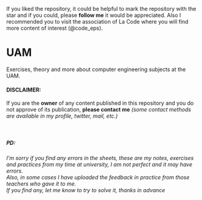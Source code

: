 If you liked the repository, it could be helpful to mark the repository with the star and if you could, please **follow me** it would be appreciated.
Also I recommended you to visit the association of La Code where you will find more content of interest (@code_eps).
# UAM
Exercises, theory and more about computer engineering subjects at the UAM.
<br>
#### DISCLAIMER:
If you are the **owner** of any content published in this repository and you do not approve of its publication, **please contact me** 
  *(some contact methods are available in my profile, twitter, mail, etc.)*
  <br>
  <br>
  <br>
 ##### PD:
 ###### I'm sorry if you find any errors in the sheets, these are my notes, exercises and practices from my time at university, I am not perfect and it may have errors.<br> Also, in some cases I have uploaded the feedback in practice from those teachers who gave it to me.<br>If you find any, let me know to try to solve it, thanks in advance
